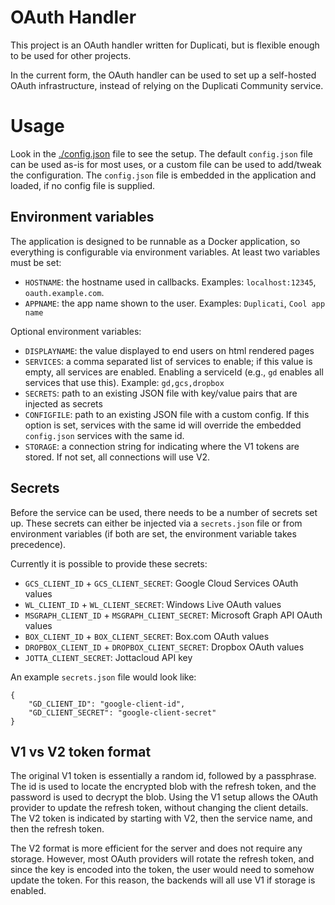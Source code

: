 # OAuth Handler
This project is an OAuth handler written for Duplicati, but is flexible enough to be used for other projects.

In the current form, the OAuth handler can be used to set up a self-hosted OAuth infrastructure, instead of relying on the Duplicati Community service.

# Usage

Look in the [./config.json](./config.json) file to see the setup. The default `config.json` file can be used as-is for most uses, or a custom file can be used to add/tweak the configuration. The `config.json` file is embedded in the application and loaded, if no config file is supplied.

## Environment variables

The application is designed to be runnable as a Docker application, so everything is configurable via environment variables. At least two variables must be set:

- `HOSTNAME`: the hostname used in callbacks. Examples: `localhost:12345`, `oauth.example.com`.
- `APPNAME`: the app name shown to the user. Examples: `Duplicati`, `Cool app name`

Optional environment variables:

- `DISPLAYNAME`: the value displayed to end users on html rendered pages
- `SERVICES`: a comma separated list of services to enable; if this value is empty, all services are enabled. Enabling a serviceId (e.g., `gd` enables all services that use this). Example: `gd,gcs,dropbox`
- `SECRETS`: path to an existing JSON file with key/value pairs that are injected as secrets
- `CONFIGFILE`: path to an existing JSON file with a custom config. If this option is set, services with the same id will override the embedded `config.json` services with the same id.
- `STORAGE`: a connection string for indicating where the V1 tokens are stored. If not set, all connections will use V2.

## Secrets

Before the service can be used, there needs to be a number of secrets set up. These secrets can either be injected via a `secrets.json` file or from environment variables (if both are set, the environment variable takes precedence).

Currently it is possible to provide these secrets:
- `GCS_CLIENT_ID` + `GCS_CLIENT_SECRET`: Google Cloud Services OAuth values
- `WL_CLIENT_ID` + `WL_CLIENT_SECRET`: Windows Live OAuth values
- `MSGRAPH_CLIENT_ID` + `MSGRAPH_CLIENT_SECRET`: Microsoft Graph API OAuth values
- `BOX_CLIENT_ID` + `BOX_CLIENT_SECRET`: Box.com OAuth values
- `DROPBOX_CLIENT_ID` + `DROPBOX_CLIENT_SECRET`: Dropbox OAuth values
- `JOTTA_CLIENT_SECRET`: Jottacloud API key

An example `secrets.json` file would look like:
```
{
    "GD_CLIENT_ID": "google-client-id",
    "GD_CLIENT_SECRET": "google-client-secret"
}
```
## V1 vs V2 token format

The original V1 token is essentially a random id, followed by a passphrase. The id is used to locate the encrypted blob with the refresh token, and the password is used to decrypt the blob. Using the V1 setup allows the OAuth provider to update the refresh token, without changing the client details. The V2 token is indicated by starting with V2, then the service name, and then the refresh token.

The V2 format is more efficient for the server and does not require any storage. However, most OAuth providers will rotate the refresh token, and since the key is encoded into the token, the user would need to somehow update the token. For this reason, the backends will all use V1 if storage is enabled.